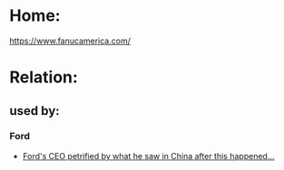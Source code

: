 # Home:
https://www.fanucamerica.com/

# Relation:
## used by:
### Ford
- [Ford's CEO petrified by what he saw in China after this happened...](https://youtu.be/SGN1ohPDTjM?t=1200)
